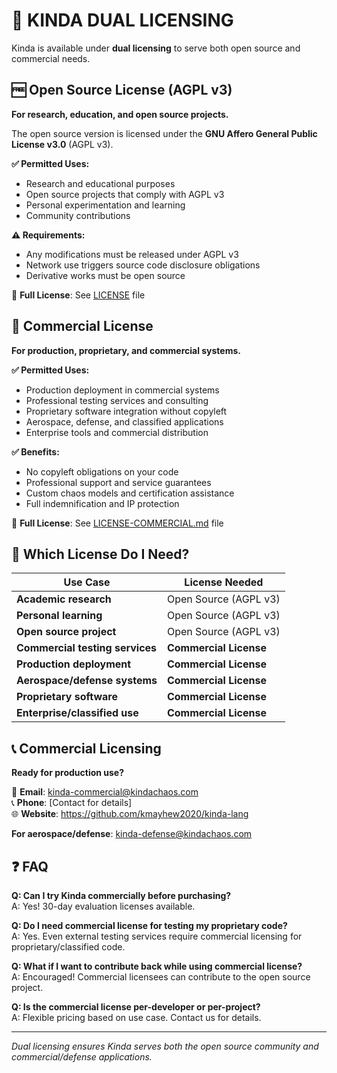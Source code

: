 # 📄 KINDA DUAL LICENSING

Kinda is available under **dual licensing** to serve both open source and commercial needs.

## 🆓 Open Source License (AGPL v3)

**For research, education, and open source projects.**

The open source version is licensed under the **GNU Affero General Public License v3.0** (AGPL v3).

**✅ Permitted Uses:**
- Research and educational purposes
- Open source projects that comply with AGPL v3
- Personal experimentation and learning
- Community contributions

**⚠️ Requirements:**
- Any modifications must be released under AGPL v3
- Network use triggers source code disclosure obligations
- Derivative works must be open source

📄 **Full License**: See [LICENSE](./LICENSE) file

## 💼 Commercial License

**For production, proprietary, and commercial systems.**

**✅ Permitted Uses:**
- Production deployment in commercial systems
- Professional testing services and consulting
- Proprietary software integration without copyleft
- Aerospace, defense, and classified applications
- Enterprise tools and commercial distribution

**✅ Benefits:**
- No copyleft obligations on your code
- Professional support and service guarantees  
- Custom chaos models and certification assistance
- Full indemnification and IP protection

📄 **Full License**: See [LICENSE-COMMERCIAL.md](./LICENSE-COMMERCIAL.md) file

## 🤔 Which License Do I Need?

| Use Case | License Needed |
|----------|----------------|
| **Academic research** | Open Source (AGPL v3) |
| **Personal learning** | Open Source (AGPL v3) |
| **Open source project** | Open Source (AGPL v3) |
| **Commercial testing services** | **Commercial License** |
| **Production deployment** | **Commercial License** |
| **Aerospace/defense systems** | **Commercial License** |
| **Proprietary software** | **Commercial License** |
| **Enterprise/classified use** | **Commercial License** |

## 📞 Commercial Licensing

**Ready for production use?**

📧 **Email**: kinda-commercial@kindachaos.com  
📞 **Phone**: [Contact for details]  
🌐 **Website**: https://github.com/kmayhew2020/kinda-lang

**For aerospace/defense**: kinda-defense@kindachaos.com

## ❓ FAQ

**Q: Can I try Kinda commercially before purchasing?**  
A: Yes! 30-day evaluation licenses available.

**Q: Do I need commercial license for testing my proprietary code?**  
A: Yes. Even external testing services require commercial licensing for proprietary/classified code.

**Q: What if I want to contribute back while using commercial license?**  
A: Encouraged! Commercial licensees can contribute to the open source project.

**Q: Is the commercial license per-developer or per-project?**  
A: Flexible pricing based on use case. Contact us for details.

---

*Dual licensing ensures Kinda serves both the open source community and commercial/defense applications.*